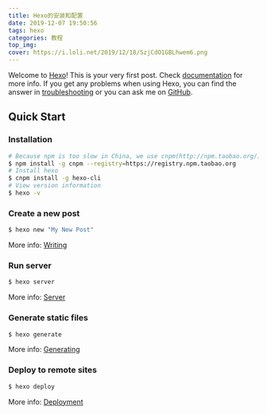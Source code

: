 ```yaml
---
title: Hexo的安装和配置
date: 2019-12-07 19:50:56
tags: hexo
categories: 教程
top_img: 
cover: https://i.loli.net/2019/12/18/SzjCdO1GBLhwem6.png
---
```

Welcome to [Hexo](https://hexo.io/)! This is your very first post. Check [documentation](https://hexo.io/docs/) for more info. If you get any problems when using Hexo, you can find the answer in [troubleshooting](https://hexo.io/docs/troubleshooting.html) or you can ask me on [GitHub](https://github.com/hexojs/hexo/issues).

## Quick Start

### Installation
```bash
# Because npm is too slow in China, we use cnpm(http://npm.taobao.org/) for installation
$ npm install -g cnpm --registry=https://registry.npm.taobao.org
# Install hexo
$ cnpm install -g hexo-cli
# View version information
$ hexo -v
```

### Create a new post
``` bash
$ hexo new "My New Post"
```

More info: [Writing](https://hexo.io/docs/writing.html)

### Run server

``` bash
$ hexo server
```

More info: [Server](https://hexo.io/docs/server.html)

### Generate static files

``` bash
$ hexo generate
```

More info: [Generating](https://hexo.io/docs/generating.html)

### Deploy to remote sites

``` bash
$ hexo deploy
```

More info: [Deployment](https://hexo.io/docs/deployment.html)
